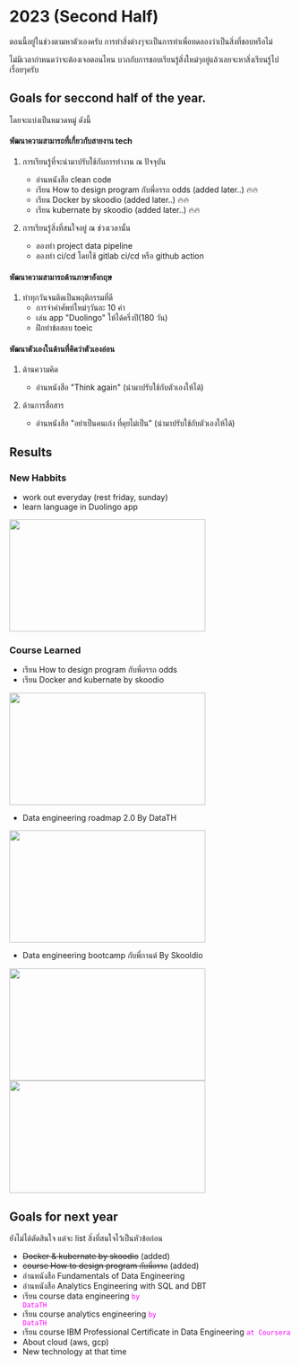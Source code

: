 # 2023 (Second Half)

ตอนนี้อยู่ในช่วงตามหาตัวเองครับ การทำสิ่งต่างๆจะเป็นการทำเพื่อทดลองว่าเป็นสิ่งที่ชอบหรือไม่

ไม่มีเวลากำหนดว่าจะต้องเจอตอนไหน บวกกับการชอบเรียนรู้สิ่งใหม่ๆอยู่แล้วเลยจะหาสิ่งเรียนรู้ไปเรื่อยๆครับ

## Goals for seccond half of the year.

โดยจะแบ่งเป็นหมวดหมู่ ดังนี้

#### พัฒนาความสามารถที่เกี่ยวกับสายงาน tech
1. การเรียนรู้ที่จะนำมาปรับใช้กับการทำงาน ณ ปัจจุบัน
    - อ่านหนังสือ clean code
    - เรียน How to design program กับพี่อรรถ odds (added later..) 🔥🔥
    - เรียน Docker by skoodio (added later..) 🔥🔥
    - เรียน kubernate by skoodio (added later..) 🔥🔥

2. การเรียนรู้สิ่งที่สนใจอยู่ ณ ช่วงเวลานั้น
    - ลองทำ project data pipeline
    - ลองทำ ci/cd โดยใช้ gitlab ci/cd หรือ github action

#### พัฒนาความสามารถด้านภาษาอังกฤษ
1. ทำทุกวันจนติดเป็นพฤติกรรมที่ดี
    - การจำคำศัพท์ใหม่ๆวันละ 10 คำ
    - เล่น app "Duolingo" ให้ได้ครึ่งปี(180 วัน)
    - ฝึกทำข้อสอบ toeic

#### พัฒนาตัวเองในด้านที่คิดว่าตัวเองอ่อน
1. ด้านความคิด
    - อ่านหนังสือ "Think again" (นำมาปรับใช้กับตัวเองให้ได้)

2. ด้านการสื่อสาร
    - อ่านหนังสือ "อย่าเป็นคนเก่ง ที่คุยไม่เป็น" (นำมาปรับใช้กับตัวเองให้ได้)

## Results

### New Habbits
- work out everyday (rest friday, sunday)
- learn language in Duolingo app
<div>
<img src="https://cdn.discordapp.com/attachments/1123808676659085322/1136592162818101268/IMG_0695.png" width="350" height="200">
</div>

### Course Learned
- เรียน How to design program กับพี่อรรถ odds
- เรียน Docker and kubernate by skoodio
<div>
<img src="https://media.discordapp.net/attachments/256771696852205568/1205188961044135997/image.png?ex=65d776af&is=65c501af&hm=fbb29e22347ecec1f9c1592704a1a7c2e152a679fea01efdad7dc0006ad6565e&=&format=webp&quality=lossless&width=1158&height=620" width="350" height="200">
</div>

- Data engineering roadmap 2.0 By DataTH
<div>
<img src="https://media.discordapp.net/attachments/256771696852205568/1206983998392504340/image.png?ex=65ddfe71&is=65cb8971&hm=c4c8a26dfb9aa19548f4343bb3f44bfe6acfa52e06d29d60a6f57dd1989930d9&=&format=webp&quality=lossless&width=1600&height=1132" width="350" height="200">
</div>

- Data engineering bootcamp กับพี่กานต์ By Skooldio
<div>
<img src="https://media.discordapp.net/attachments/256771696852205568/1206984616309817375/image.png?ex=65ddff05&is=65cb8a05&hm=484d9f35d29dd17fd6804a96b50914b52ea9d7ea4d43bce9f98a78a505f3bc72&=&format=webp&quality=lossless&width=1522&height=1132" width="350" height="200">
<br>
<img src="https://media.discordapp.net/attachments/256771696852205568/1206984499594919946/image.png?ex=65ddfee9&is=65cb89e9&hm=229fab8088a33d604c4ef579c60ba2c6f904faa79443b3a63fca63145a14ad19&=&format=webp&quality=lossless&width=1522&height=1132" width="350" height="200">
</div>


## Goals for next year

ยังไม่ได้ตัดสินใจ แต่จะ list สิ่งที่สนใจไว้เป็นหัวข้อก่อน

- ~~Docker & kubernate by skoodio~~ (added)
- ~~course How to design program กับพี่อรรถ~~ (added)
- อ่านหนังสือ Fundamentals of Data Engineering
- อ่านหนังสือ Analytics Engineering with SQL and DBT
- เรียน course data engineering <code style="color : fuchsia">by DataTH</code>
- เรียน course analytics engineering <code style="color : fuchsia">by DataTH</code>
- เรียน course IBM Professional Certificate in Data Engineering <code style="color : fuchsia">at Coursera</code>
- About cloud (aws, gcp)
- New technology at that time
